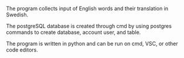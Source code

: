 The program collects input of English words and their translation in Swedish.

The postgreSQL database is created through cmd by using postgres commands to create database, account user, and table.

The program is written in python and can be run on cmd, VSC, or other code editors.